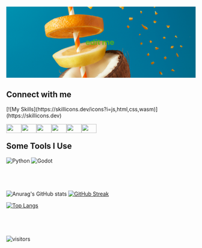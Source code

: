 ![MasterHead](https://github.com/jvsJuanVargas/jvsJuanVargas/blob/main/profilebackground_20220715111300.png)

<h2>Connect with me</h2>
[![My Skills](https://skillicons.dev/icons?i=js,html,css,wasm)](https://skillicons.dev)
<p>
  <a href="https://twitter.com/jvsjuanvargas" target="_blank"><img align="left" src="https://cdn.jsdelivr.net/npm/simple-icons@3.0.1/icons/twitter.svg" alt="" height="24" width="40" /></a>
  <a href="https://instagram.com/jvsjuanvargas" target="_blank"><img align="left" src="https://cdn.jsdelivr.net/npm/simple-icons@3.0.1/icons/instagram.svg" alt="" height="24" width="40" /></a>
  <a href="https://www.youtube.com/channel/UCiGpdm1USBDag810FI6YulQ" target="_blank"><img align="left" src="https://cdn.jsdelivr.net/npm/simple-icons@3.0.1/icons/youtube.svg" alt="" height="24" width="40" /></a>
  <a href="https://www.artstation.com/jvsjuanvargas" target="_blank"><img align="left" src="https://cdn.jsdelivr.net/npm/simple-icons@3.0.1/icons/artstation.svg" alt="" height="24" width="40" /></a>
  <a href="https://jvsjuanvargas.deviantart.com" target="_blank"><img align="left" src="https://cdn.jsdelivr.net/npm/simple-icons@3.0.1/icons/deviantart.svg" alt="" height="24" width="40" /></a>
  <a href="https://jvsjuanvargas.tumblr.com" target="_blank"><img align="left" src="https://cdn.jsdelivr.net/npm/simple-icons@3.0.1/icons/tumblr.svg" alt="" height="24" width="40" /></a>
</p>
<br>

<h2>Some Tools I Use</h2>
<p>
  <img src="https://cdn.jsdelivr.net/npm/simple-icons@3.0.1/icons/python.svg" alt="Python" width="25" height="25" />
  <img src="https://cdn.jsdelivr.net/npm/simple-icons@3.0.1/icons/godotengine.svg" alt="Godot" width="25" height="25" />
</p>

<h2>&nbsp;</h2>

![Anurag's GitHub stats](https://github-readme-stats.vercel.app/api?username=jvsJuanVargas&show_icons=true&theme=dark)
[![GitHub Streak](http://github-readme-streak-stats.herokuapp.com?user=jvsJuanVargas&theme=dark-smoky&hide_border=true)](https://git.io/streak-stats)

[![Top Langs](https://github-readme-stats.vercel.app/api/top-langs/?username=jvsJuanVargas&theme=dark)](https://github.com/anuraghazra/github-readme-stats)

<h2>&nbsp;</h2>
<p><img src="https://visitor-badge.glitch.me/badge?page_id=jvsJuanVargas.jvsJuanVargas" alt="visitors"></p>
